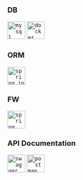 ### DB 
<code><img title="Mysql" alt="mysql" width="40px"
           src="https://cdn.jsdelivr.net/gh/devicons/devicon/icons/mysql/mysql-original-wordmark.svg" /></code>
<code><img title="Docker" alt="docker" width="40px"
            src="https://cdn.jsdelivr.net/gh/devicons/devicon@latest/icons/docker/docker-original.svg"/></code>
          
### ORM 
<code><img title="Spring JPA" alt="spring_jpa" width="40px" 
           src="https://cdn.jsdelivr.net/gh/devicons/devicon/icons/spring/spring-original.svg" /></code>
### FW
<code><img title="Spring" alt="spring" width="40px" 
           src="https://cdn.jsdelivr.net/gh/devicons/devicon/icons/spring/spring-original.svg" /></code>
### API Documentation
<code><img title="Swagger" alt="swagger" width="40px" 
           src="https://cdn.jsdelivr.net/gh/devicons/devicon@latest/icons/swagger/swagger-original.svg" /></code>
<code><img title="Postman" alt="postman" width="40px" 
            src="https://cdn.jsdelivr.net/gh/devicons/devicon@latest/icons/postman/postman-original.svg" /></code>
          
